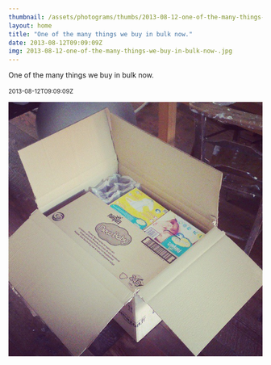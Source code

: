 ```yaml
---
thumbnail: /assets/photograms/thumbs/2013-08-12-one-of-the-many-things-we-buy-in-bulk-now-.png
layout: home
title: "One of the many things we buy in bulk now."
date: 2013-08-12T09:09:09Z
img: 2013-08-12-one-of-the-many-things-we-buy-in-bulk-now-.jpg
---
```


One of the many things we buy in bulk now.

<small>2013-08-12T09:09:09Z</small>

![One of the many things we buy in bulk now.](/assets/photograms/original/2013-08-12-one-of-the-many-things-we-buy-in-bulk-now-.jpg)
